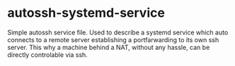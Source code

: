 # autossh-systemd-service
Simple autossh service file.
Used to describe a systemd service which auto connects to a remote server establishing a portfarwarding to its own ssh server. This why a machine behind a NAT, without any hassle, can be directly controlable via ssh.
